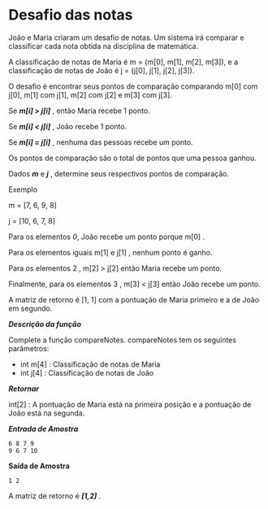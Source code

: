 # Desafio das notas

João e Maria criaram um desafio de notas. Um sistema irá comparar e classificar cada nota obtida na disciplina de matemática.

A classificação de notas de Maria é m = (m[0], m[1], m[2], m[3]), e a classificação de notas de João é j = (j[0], j[1], j[2], j[3]).

O desafio é encontrar seus pontos de comparação comparando m[0] com j[0], m[1] com j[1], m[2] com j[2] e m[3] com j[3].


Se ***m[i] > j[i]*** , então Maria recebe 1 ponto.

Se ***m[i] < j[i]*** , João recebe 1 ponto.

Se ***m[i] = j[i]*** , nenhuma das pessoas recebe um ponto.


Os pontos de comparação são o total de pontos que uma pessoa ganhou.

Dados ***m*** e ***j*** , determine seus respectivos pontos de comparação.


Exemplo

m = [7, 6, 9, 8]

j = [10, 6, 7, 8]


Para os elementos *0*, João recebe um ponto porque m[0] .

Para os elementos iguais m[1] e j[1] , nenhum ponto é ganho.

Para os elementos 2 , m[2] > j[2] então Maria recebe um ponto.

Finalmente, para os elementos 3 , m[3] < j[3] então João recebe um ponto.

A matriz de retorno é [1, 1] com a pontuação de Maria primeiro e a de João em segundo.


***Descrição da função***

Complete a função compareNotes.
compareNotes tem os seguintes parâmetros:
 - int m[4] : Classificação de notas de Maria
 - int j[4] : Classificação de notas de João


***Retornar***

int[2] : A pontuação de Maria está na primeira posição e a pontuação de João está na segunda.


***Entrada de Amostra***
```
6 8 7 9
9 6 7 10
```
**Saída de Amostra**
```
1 2
```
A matriz de retorno é ***[1,2]*** .